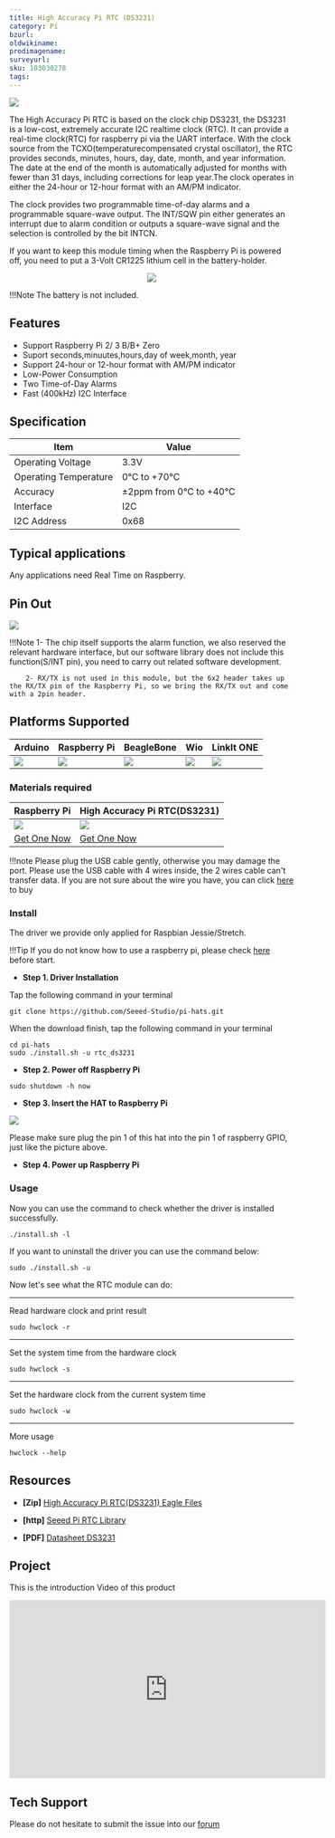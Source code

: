```yaml
---
title: High Accuracy Pi RTC (DS3231)
category: Pi
bzurl: 
oldwikiname: 
prodimagename:
surveyurl: 
sku: 103030278
tags:
---
```


![](https://github.com/SeeedDocument/High_Accuracy_Pi_RTC-DS3231/raw/master/img/main.jpg)


The High Accuracy Pi RTC is based on the clock chip DS3231, the DS3231 is a low-cost, extremely accurate I2C realtime clock (RTC). It can provide a real-time clock(RTC) for raspberry pi via the UART interface. With the clock source from the TCXO(temperaturecompensated crystal oscillator), the RTC provides seconds, minutes, hours, day, date, month, and year information. The date at the end of the month is automatically adjusted for months with fewer than 31 days, including corrections for leap year.The clock operates in either the 24-hour or 12-hour format with an AM/PM indicator.

The clock provides two programmable time-of-day alarms and a programmable square-wave output. The INT/SQW pin either generates an interrupt due to alarm condition or outputs a square-wave signal and the
selection is controlled by the bit INTCN.

If you want to keep this module timing when the Raspberry Pi is powered off, you need to put a 3-Volt CR1225 lithium cell in the battery-holder. 


<p style="text-align:center"><a href="https://www.seeedstudio.com/High-Accuracy-Pi-RTC-%28DS3231%29-p-3214.html" target="_blank"><img src="https://github.com/SeeedDocument/wiki_english/raw/master/docs/images/300px-Get_One_Now_Banner-ragular.png" /></a></p>



!!!Note
        The battery is not included.



## Features

- Support Raspberry Pi 2/ 3 B/B+ Zero
- Suport seconds,minuutes,hours,day of week,month, year
- Support 24-hour or 12-hour format with AM/PM indicator
- Low-Power Consumption
- Two Time-of-Day Alarms
- Fast (400kHz) I2C Interface


## Specification

|Item|Value|
|---|---|
|Operating Voltage|3.3V|
|Operating Temperature|0℃ to +70℃|
|Accuracy|±2ppm from 0°C to +40°C|
|Interface|I2C|
|I2C Address|0x68|


## Typical applications

Any applications need Real Time on Raspberry.



## Pin Out

![](https://github.com/SeeedDocument/High_Accuracy_Pi_RTC-DS3231/raw/master/img/pin_out.jpg)


!!!Note
        1- The chip itself supports the alarm function, we also reserved the relevant hardware interface, but our software library does not include this function(S/INT pin), you need to carry out related software development.

        2- RX/TX is not used in this module, but the 6x2 header takes up the RX/TX pin of the Raspberry Pi, so we bring the RX/TX out and come with a 2pin header.


## Platforms Supported

| Arduino                                                                                             | Raspberry Pi                                                                                             | BeagleBone                                                                                      | Wio                                                                                               | LinkIt ONE                                                                                         |
|-----------------------------------------------------------------------------------------------------|----------------------------------------------------------------------------------------------------------|-------------------------------------------------------------------------------------------------|---------------------------------------------------------------------------------------------------|----------------------------------------------------------------------------------------------------|
| ![](https://raw.githubusercontent.com/SeeedDocument/wiki_english/master/docs/images/arduino_logo_n.jpg) | ![](https://raw.githubusercontent.com/SeeedDocument/wiki_english/master/docs/images/raspberry_pi_logo.jpg) | ![](https://raw.githubusercontent.com/SeeedDocument/wiki_english/master/docs/images/bbg_logo_n.jpg) | ![](https://raw.githubusercontent.com/SeeedDocument/wiki_english/master/docs/images/wio_logo_n.jpg) | ![](https://raw.githubusercontent.com/SeeedDocument/wiki_english/master/docs/images/linkit_logo_n.jpg) |




### Materials required

|Raspberry Pi|High Accuracy Pi RTC(DS3231)|
|---|---|
|![](https://github.com/SeeedDocument/wiki_english/raw/master/docs/images/rasp.jpg)|![](https://github.com/SeeedDocument/High_Accuracy_Pi_RTC-DS3231/raw/master/img/thumbnail.jpg)|
|<a href="https://www.seeedstudio.com/Raspberry-Pi-3-Model-B-p-2625.html" target="_blank">Get One Now</a>|<a href="hhttps://www.seeedstudio.com/High-Accuracy-Pi-RTC-%28DS3231%29-p-3214.html" target="_blank">Get One Now</a>|


!!!note
    Please plug the USB cable gently, otherwise you may damage the port. Please use the USB cable with 4 wires inside, the 2 wires cable can't transfer data. If you are not sure about the wire you have, you can click [here](https://www.seeedstudio.com/Micro-USB-Cable-48cm-p-1475.html) to buy



### Install

The driver we provide only applied for Raspbian Jessie/Stretch.


!!!Tip
        If you do not know how to use a raspberry pi, please check [here](https://www.raspberrypi.org/documentation/) before start.


- **Step 1. Driver Installation** 

Tap the following command in your terminal

```
git clone https://github.com/Seeed-Studio/pi-hats.git
```

When the download finish, tap the following command in your terminal

```
cd pi-hats
sudo ./install.sh -u rtc_ds3231
```

- **Step 2. Power off Raspberry Pi**

```
sudo shutdown -h now
```

- **Step 3. Insert the HAT to Raspberry Pi**

![](https://github.com/SeeedDocument/High_Accuracy_Pi_RTC-DS3231/raw/master/img/connect.jpg)


Please make sure plug the pin 1 of this hat into the pin 1 of raspberry GPIO, just like the picture above.

- **Step 4. Power up Raspberry Pi**


### Usage

Now you can use the command to check whether the driver is installed successfully.

```
./install.sh -l
```

If you want to uninstall the driver you can use the command below:

```
sudo ./install.sh -u
```

Now let's see what the RTC module can do:

___
Read hardware clock and print result

```
sudo hwclock -r
```
___

Set the system time from the hardware clock

```
sudo hwclock -s
```
___

Set the hardware clock from the current system time

```
sudo hwclock -w
```
___

More usage
```
hwclock --help
```


## Resources

- **[Zip]** [High Accuracy Pi RTC(DS3231) Eagle Files](https://github.com/SeeedDocument/High_Accuracy_Pi_RTC-DS3231/raw/master/res/High_Accuracy_Pi_RTC-DS3231.zip)

- **[http]** [Seeed Pi RTC Library](https://github.com/Seeed-Studio/pi-hats)

- **[PDF]** [Datasheet DS3231](https://github.com/SeeedDocument/High_Accuracy_Pi_RTC-DS3231/raw/master/res/datasheet.pdf)


## Project

This is the introduction Video of this product

<iframe width="560" height="315" src="https://www.youtube.com/embed/gPi4EWuAGtg?rel=0" frameborder="0" allow="autoplay; encrypted-media" allowfullscreen></iframe>


## Tech Support

Please do not hesitate to submit the issue into our [forum](https://forum.seeedstudio.com/)





